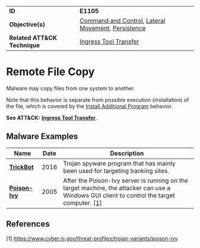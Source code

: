 |||
|---|---|
|**ID**|**E1105**|
|**Objective(s)**|[Command and Control](https://github.com/MBCProject/mbc-markdown/tree/master/command-and-control), [Lateral Movement](https://github.com/MBCProject/mbc-markdown/tree/master/lateral-movement), [Persistence](https://github.com/MBCProject/mbc-markdown/tree/master/persistence)|
|**Related ATT&CK Technique**|[Ingress Tool Transfer](https://attack.mitre.org/techniques/T1105/)|


Remote File Copy
================
Malware may copy files from one system to another. 

Note that this behavior is separate from possible execution (installation) of the file, which is covered by the [Install Additional Program](https://github.com/MBCProject/mbc-markdown/blob/master/execution/install-prog.md) behavior. 

**See ATT&CK:** [**Ingress Tool Transfer**](https://attack.mitre.org/techniques/T1105/).

Malware Examples
----------------
|Name|Date|Description|
|---|---|---|
|[**TrickBot**](https://github.com/MBCProject/mbc-markdown/tree/master/xample-malware/trickbot.md)|2016|Trojan spyware program that has mainly been used for targeting banking sites.|
|[**Poison-Ivy**](https://github.com/MBCProject/mbc-markdown/tree/master/xample-malware/poison-ivy.md)|2005|After the Poison-Ivy server is running on the target machine, the attacker can use a Windows GUI client to control the target computer. [[1]](#1)|

References
----------
<a name="1">[1]</a> https://www.cyber.nj.gov/threat-profiles/trojan-variants/poison-ivy
